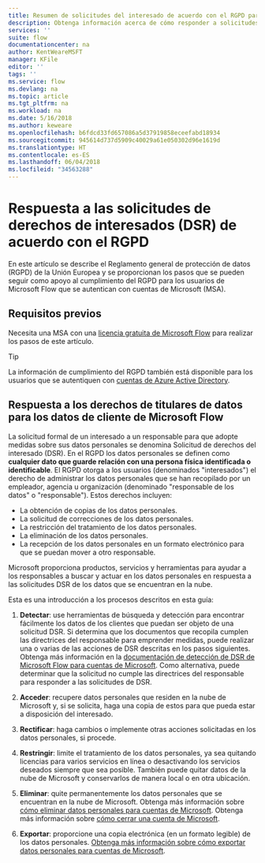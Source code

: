 ```yaml
---
title: Resumen de solicitudes del interesado de acuerdo con el RGPD para cuentas de Microsoft (MSA) | Microsoft Docs
description: Obtenga información acerca de cómo responder a solicitudes del titular de los datos de acuerdo con el RGPD para Microsoft Flow.
services: ''
suite: flow
documentationcenter: na
author: KentWeareMSFT
manager: KFile
editor: ''
tags: ''
ms.service: flow
ms.devlang: na
ms.topic: article
ms.tgt_pltfrm: na
ms.workload: na
ms.date: 5/16/2018
ms.author: keweare
ms.openlocfilehash: b6fdcd33fd657086a5d37919858eceefabd18934
ms.sourcegitcommit: 945614d737d5909c40029a61e050302d96e1619d
ms.translationtype: HT
ms.contentlocale: es-ES
ms.lasthandoff: 06/04/2018
ms.locfileid: "34563288"
---
```

# <a name="respond-to-gdpr-data-subject-rights-dsrs-requests"></a>Respuesta a las solicitudes de derechos de interesados (DSR) de acuerdo con el RGPD

En este artículo se describe el Reglamento general de protección de datos (RGPD) de la Unión Europea y se proporcionan los pasos que se pueden seguir como apoyo al cumplimiento del RGPD para los usuarios de Microsoft Flow que se autentican con cuentas de Microsoft (MSA).

## <a name="prerequisites"></a>Requisitos previos

Necesita una MSA con una [licencia gratuita de Microsoft Flow](https://flow.microsoft.com/pricing/) para realizar los pasos de este artículo.

>[!TIP]
> La información de cumplimiento del RGPD también está disponible para los usuarios que se autentiquen con [cuentas de Azure Active Directory](gdpr-dsr-summary.md).
>
>

## <a name="respond-to-dsrs-for-microsoft-flow-customer-data"></a>Respuesta a los derechos de titulares de datos para los datos de cliente de Microsoft Flow

La solicitud formal de un interesado a un responsable para que adopte medidas sobre sus datos personales se denomina Solicitud de derechos del interesado (DSR). En el RGPD los datos personales se definen como **cualquier dato que guarde relación con una persona física identificada o identificable**. El RGPD otorga a los usuarios (denominados "interesados") el derecho de administrar los datos personales que se han recopilado por un empleador, agencia u organización (denominado "responsable de los datos" o "responsable"). Estos derechos incluyen:

* La obtención de copias de los datos personales.
* La solicitud de correcciones de los datos personales.
* La restricción del tratamiento de los datos personales.
* La eliminación de los datos personales.
* La recepción de los datos personales en un formato electrónico para que se puedan mover a otro responsable.

Microsoft proporciona productos, servicios y herramientas para ayudar a los responsables a buscar y actuar en los datos personales en respuesta a las solicitudes DSR de los datos que se encuentran en la nube.

Esta es una introducción a los procesos descritos en esta guía:

1. **Detectar**: use herramientas de búsqueda y detección para encontrar fácilmente los datos de los clientes que puedan ser objeto de una solicitud DSR. Si determina que los documentos que recopila cumplen las directrices del responsable para emprender medidas, puede realizar una o varias de las acciones de DSR descritas en los pasos siguientes. Obtenga más información en la [documentación de detección de DSR de Microsoft Flow para cuentas de Microsoft](gdpr-dsr-discovery-msa.md). Como alternativa, puede determinar que la solicitud no cumple las directrices del responsable para responder a las solicitudes de DSR.

1. **Acceder**: recupere datos personales que residen en la nube de Microsoft y, si se solicita, haga una copia de estos para que pueda estar a disposición del interesado.

1. **Rectificar**: haga cambios o implemente otras acciones solicitadas en los datos personales, si procede.

1. **Restringir**: limite el tratamiento de los datos personales, ya sea quitando licencias para varios servicios en línea o desactivando los servicios deseados siempre que sea posible. También puede quitar datos de la nube de Microsoft y conservarlos de manera local o en otra ubicación.

1. **Eliminar**: quite permanentemente los datos personales que se encuentran en la nube de Microsoft. Obtenga más información sobre [cómo eliminar datos personales para cuentas de Microsoft](gdpr-dsr-delete-msa.md). Obtenga más información sobre [cómo cerrar una cuenta de Microsoft](gdpr-dsr-accountclose-msa.md).

1. **Exportar**: proporcione una copia electrónica (en un formato legible) de los datos personales. [Obtenga más información sobre cómo exportar datos personales para cuentas de Microsoft](gdpr-dsr-export-msa.md).